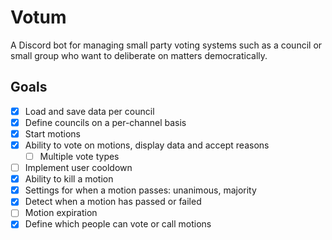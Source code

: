 # Votum

A Discord bot for managing small party voting systems such as a council or small group who want to deliberate on matters democratically.

## Goals

- [x] Load and save data per council
- [x] Define councils on a per-channel basis
- [x] Start motions
- [x] Ability to vote on motions, display data and accept reasons
  - [ ] Multiple vote types
- [ ] Implement user cooldown
- [x] Ability to kill a motion
- [x] Settings for when a motion passes: unanimous, majority
- [x] Detect when a motion has passed or failed
- [ ] Motion expiration
- [x] Define which people can vote or call motions
